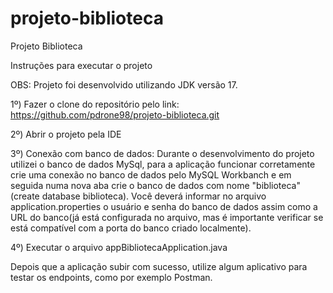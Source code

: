 # projeto-biblioteca
Projeto Biblioteca

Instruções para executar o projeto

OBS: Projeto foi desenvolvido utilizando JDK versão 17.

1º) Fazer o clone do repositório pelo link: https://github.com/pdrone98/projeto-biblioteca.git

2º) Abrir o projeto pela IDE

3º) Conexão com banco de dados: Durante o desenvolvimento do projeto utilizei o banco de dados MySql, para a aplicação funcionar corretamente crie uma conexão no banco de dados pelo MySQL Workbanch e em seguida numa nova aba crie o banco de dados com nome "biblioteca" (create database biblioteca). Você deverá informar no arquivo application.properties o usuário e senha do banco de dados assim como a URL do banco(já está configurada no arquivo, mas é importante verificar se está compatível com a porta do banco criado localmente). 

4º) Executar o arquivo appBibliotecaApplication.java

Depois que a aplicação subir com sucesso, utilize algum aplicativo para testar os endpoints, como por exemplo Postman.
